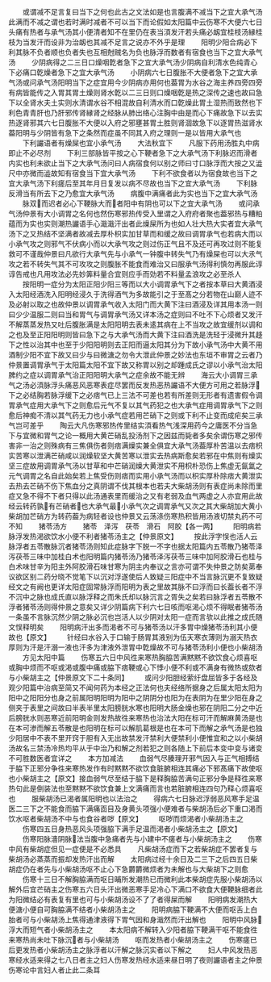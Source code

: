<!-- { "loadSidebar": true } -->
　　或谓减不足言复曰当下之何也此古之文法如是也言腹满不减当下之宜大承气汤此满而不减之谓也若时满时减者不可以当下而论假如太阳篇中云伤寒不大便六七日头痛有热者与承气汤其小便清者知不在里仍在表当湏发汗若头痛必衂宜桂枝汤縁桂枝为当发汗而设非为治衂也其减不足言之说亦不外乎是理
　　阳明少阳合病必下利其脉不负者顺也负者失也互相尅贼名为负也脉浮而数者有宿食也当下之宜大承气汤
　　少阴病得之二三日口燥咽亁者急下之宜大承气汤少阴病自利清水色纯青心下必痛口亁燥者急下之宜大承气汤
　　小阴病六七日腹胀不大便者急下之宜大承气汤或问承气汤阳明当下之症宜用今少阴病亦用何也葢胃为水谷之海主养四旁四旁有病皆能传之入胃其胃土燥则肾水亁以二三日则口燥咽亁是热之深传之速也故曰急下以全肾水夫土实则水清谓水谷不相混故自利清水而口亁燥此胃土湿热而致然也下利色青青肝也乃肝邪传肾縁肾之经脉从肺出络心注胸中由是而心下痛故急下以去实热逐肾邪其六七日腹胀不大便以入府之邪壅甚胃土胜则肾涸故急下以逐胃热滋肾水葢阳明与少阴皆有急下之条然而症虽不同其入府之理则一是以皆用大承气也
　　下利讝语者有燥屎也宜小承气汤
　　大法秋宜下
　　凡服下药用汤胜丸中病即止不必尽剂
　　下利三部脉皆平按之心下鞕者急下之大承气汤下利脉迟而滑者内实也利未欲止当下之大承气汤问曰人病宿食何以别之师曰寸口脉浮而大按之又澁尺中亦微而澁故知有宿食当下宜大承气汤
　　下利不欲食者以为宿食故也当下之宜大承气汤下利瘥后至其年月日复发以病不尽故也当下之宜大承气汤
　　下利脉反滑当有所去下之乃愈宜大承气汤
　　病腹中满痛者此为实也当下之宜大承气汤
　　脉双而迟者必心下鞕脉大而者阳中有阴也可以下之宜大承气汤
　　或问承气汤仲景有大小调胃之名何也然伤寒邪热传受入里谓之入府府者聚也葢邪热与糟粕蕴而为实也实则潮热讝语手心濈濈汗出者此燥屎所为也如人壮大热大实者宜大承气汤下之又热结不坚满者故减去厚朴枳实加甘草而和缓之故曰调胃承气也若病大而以小承气攻之则邪气不伏病小而以大承气攻之则过伤正气且不及还可再攻过则不能复救可不谨哉仲景曰凡欲行大承气先与小承气一钟腹中转失气乃有燥屎也可以大氶气攻之若不转失气其不可攻攻之则腹胀不能食而难治又曰服承气汤得利慎勿再服此谆谆告戒也凡用攻法必先妙筭料量合宜则应手而効若不料量孟浪攻之必至杀人
　　按阳明一症分为太阳正阳少阳三等而以大小调胃承气下之者按本草曰大黄酒浸入太阳经酒洗入阳明经浸久于洗得酒气为多故能引之于至髙之分若物在山巅人迹不及必射以取之也故仲景以调胃承气收入太阳门而大黄下注曰酒浸及详其用本汤一则曰少少温服二则曰当和胃气与调胃承气汤又详本汤之症则曰不吐不下心烦者又发汗不解蒸蒸发热又吐后腹胀满是太阳阳明去表未逺其病在上不当攻之故宜缓剂以调和之也及至正阳阳明则皆曰急下之与大承气汤而大黄下注曰酒洗是洗轻于浸微升其趍下之性以治其中也至于少阳阳明则去正阳而逼太阳其分为下故小承气汤中大黄不用酒制少阳不宜下故又曰少与曰微溏之勿令大泄此仲景之妙法也东垣不审胃之云者乃仲景置调胃承气于太阳篇太阳不宜下故又称胃以别之却踵成氏之谬以小承气治太阳脾约之症以调胃承气治正阳阳明大承气之症余故不能无辨
　　海云大小调胃三承气之汤必湏脉浮头痛恶风恶寒表症尽罢而反发热恶热讝语不大便方可用之若脉浮下之必结胸若脉浮缓下之必痞气已上三法不可差也若有所差则无形者有遗害假令调胃承气症用大承气下之则愈后元气不复以其气药犯之也大承气症用调胃承气下之则愈后神痴不清以其气药无力也小承气症若用芒硝下之则或下利不止变而成疟矣三承气岂可差乎
　　陶云大凡伤寒邪热传里结实湏看热气浅深用药今之庸医不分当急下与宜微和胃气之论一概用大黄芒硝乱投汤剂下之因兹而毙者多矣余谓伤寒之邪传害非一治之则殊病有三焦俱伤者则痞满燥实兼全俱宜大承气汤葢厚朴苦温以去痞枳实苦寒以泄满芒硝咸以润燥软坚大黄苦寒以泄实去热病斯愈矣若邪在中焦则有燥实坚三症故用调胃承气汤以甘草和中芒硝润燥大黄泄实不用枳朴恐伤上焦虚无氤氲之元气调胃之名自此始矣若上焦受伤则痞而实用小承气汤而以枳实厚朴除痞大黄泄实去热去芒硝不伤下焦血分之真阴谓不伐其根本也若夫大柴胡汤则有表症尚未除而里症又急不得不下者只得以此汤通表里而缓治之又有老弱及血气两虚之人亦宜用此故经云转药孰有芒硝者也大承气最小承气次之调胃承气又次之其大柴胡加大黄小柴胡加芒硝方为转药葢为病轻者设也仲景又云荡涤伤寒热积皆用汤液切禁丸药不可不知
　　猪苓汤方
　　猪苓　泽泻　茯苓　滑石　阿胶【各一两】
　　阳明病若脉浮发热渇欲饮水小便不利者猪苓汤主之【仲景原文】
　　按此浮字悮也活人云脉浮者五苓散脉沉者猪苓汤则知此症脉字下脱一不字也据太阳篇内五苓散乃猪苓泽泻茯苓三味中加桂白术也阳明篇内猪苓汤乃猪苓泽泻茯苓三味中加阿胶滑石也桂与白术味甘辛为阳主外阿胶滑石味甘寒为阴主内奉议之言亦可谓不失仲景之防矣苐奉议欲区别二药分晓不觉笔下以沉对浮遂使后人致疑三阳症中不当言脉沉更不复致疑经文之有阙也更详太阳症固常脉浮而阳明为表之里故其脉不曰浮而曰长葢长者不浮不沉中之脉也成氏直以脉浮释之而朱氏却以脉沉言之胥失之矣若曰脉浮者五苓散不浮者猪苓汤则得仲景之意矣又详少阴篇病下利六七日咳而呕渇心烦不得眠者猪苓汤一条虽不言脉沉然少阴之脉必沉也岂活人以少阴对太阳一症而言欤以此推之成氏随文悮释明矣
　　阳明病汗出多而渇者不可与猪苓汤以汗多胃中燥猪苓汤利其小便故也【原文】
　　针经曰水谷入于口输于肠胃其液别为伍天寒衣薄则为溺天热衣厚则为汗是汗溺一液也汗多为津液外泄胃中亁燥故不可与猪苓汤利小便也小柴胡汤
　　方见太阳中篇
　　伤寒五六日中风徃来寒热胸脇苦满黙黙不欲饮食心烦喜呕或胸中烦而不呕或渇或腹中痛或脇下痞鞕或心下悸小便不利或不满身有微热或欬者与小柴胡主之【仲景原文下二十条同】
　　或问少阳胆经萦纡盘屈皆多于各经及观少阳篇中治病至简又不闻何药为本经之正法何也夫经络所据身之后属太阳太阳为阳中之阳阳分也身之前属阳明阳明为阳中之阴阴分也阳为在表阴为在里少阳在身之侧夹于表里之间故曰半表半里太阳膀胱水寒也阳明大肠金燥也邪在阴阳二分之中近后膀胱水则恶寒近前阳明金则发热故徃来寒热也治法大阳在标可汗而解麻黄汤是也在本可渗而解五苓散是也阳明在标可以解肌葛根是也在本可下而解之承气汤是也独少阳居中不表不里开窍于胆有入无出故禁发汗禁利大便禁利小便惟宜和之以小柴胡汤故名三禁汤冷热均平从于中治乃和解之剂若犯之则各随上下前后本变中变与诸变不可胜数医者宜详之
　　本方加减法
　　血弱气尽腠理开邪气因入与正气相搏结于脇下正邪分争徃来寒热发作有时黙黙不欲饮食脏腑相连其痛必下邪髙痛下故使呕也小柴胡主之【原文】接血弱气尽至结于脇下是释胸脇苦满句正邪分争是释徃来寒热句此是倒装法也至黙黙不欲饮食兼上文满痛而言也若脏腑相连四句乃释心烦喜呕也
　　服柴胡汤已渇者属阳明也以法治之
　　得病六七日脉迟浮弱恶风寒手足温医二三下之不能食而脇下满痛靣目及身黄头项强小便难者与柴胡汤后必下重口渇而饮水呕者柴胡汤不中与也食谷者哕【原文】
　　呕哕而烦渇者小柴胡汤主之
　　伤寒四五日身热恶风头项强脇下满手足温而渇者小柴胡汤主之【原文】
　　伤寒阳脉濇阴脉法当腹中急痛者先与小建中不瘥者与小柴胡汤主之
　　伤寒中风有柴胡症但见一症便是不必悉具
　　凡柴胡汤症而下之若柴胡症不罢者复与柴胡汤必蒸蒸而振却发热汗出而解
　　太阳病过经十余日及二三下之后四五日柴胡症仍在者先与小柴胡汤呕不止心下急欝欝微烦者为未解也与大柴胡下之则愈
　　伤寒十三日不解胸脇满而呕日晡所发潮热已而微利此本柴胡症先服小柴胡汤以解外后宜芒硝主之伤寒五六日头汗出微恶寒手足冷心下满口不欲食大便鞕脉细者此为阳微结必有表复有里也可与小柴胡汤设不了了者得屎而解
　　阳明病发潮热大便溏小便自可胸脇满不结者小柴胡汤主之
　　阳明病脇下鞕满不大便而呕舌上白胎者可与小柴胡汤上焦得通津液得下胃气因和身濈然而汗出解也
　　阳明中风脉浮大而短气者小柴胡汤主之
　　本太阳病不解转入少阳者脇下鞕满干呕不能食徃来寒热尚未吐下脉沉者与小柴胡汤
　　呕而发热者小柴胡汤主之
　　伤寒瘥已后更发热者小柴胡汤主之脉浮者以汗解之脉沉实者以下解之
　　妇人中风发热恶寒经水适来得之七八日者主之妇人伤寒发热经水适来昼日明了夜则讝语者主之仲景伤寒论中言妇人者止此二条耳
